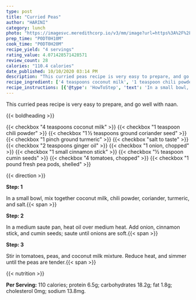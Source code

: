 ```yaml
---
type: post
title: "Curried Peas"
author: "HARINI"
category: lunch
photo: "https://imagesvc.meredithcorp.io/v3/mm/image?url=https%3A%2F%2Fimages.media-allrecipes.com%2Fuserphotos%2F2413306.jpg"
prep_time: "P0DT0H10M"
cook_time: "P0DT0H20M"
recipe_yield: "4 servings"
rating_value: 4.071428571428571
review_count: 28
calories: "110.4 calories"
date_published: 10/10/2020 03:14 PM
description: "This curried peas recipe is very easy to prepare, and go well with naan."
recipe_ingredient: ['4 teaspoons coconut milk', '1 teaspoon chili powder', '1\u2009½ teaspoons ground coriander seed', '1 pinch ground turmeric', 'salt to taste', '2 teaspoons ginger oil', '1 onion, chopped', '1 small cinnamon stick', '½ teaspoon cumin seeds', '4 tomatoes, chopped', '1 pound fresh pea pods, shelled']
recipe_instructions: [{'@type': 'HowToStep', 'text': 'In a small bowl, mix together coconut milk, chili powder, coriander, turmeric, and salt.\n'}, {'@type': 'HowToStep', 'text': 'In a medium saute pan, heat oil over medium heat.  Add onion, cinnamon stick, and cumin seeds; saute until onions are soft.\n'}, {'@type': 'HowToStep', 'text': 'Stir in tomatoes, peas, and coconut milk mixture.  Reduce heat, and simmer until the peas are tender.\n'}]
---
```


This curried peas recipe is very easy to prepare, and go well with naan. 

{{< boldheading >}}

{{< checkbox "4 teaspoons coconut milk" >}}
{{< checkbox "1 teaspoon chili powder" >}}
{{< checkbox "1 ½ teaspoons ground coriander seed" >}}
{{< checkbox "1 pinch ground turmeric" >}}
{{< checkbox "salt to taste" >}}
{{< checkbox "2 teaspoons ginger oil" >}}
{{< checkbox "1  onion, chopped" >}}
{{< checkbox "1 small cinnamon stick" >}}
{{< checkbox "½ teaspoon cumin seeds" >}}
{{< checkbox "4  tomatoes, chopped" >}}
{{< checkbox "1 pound fresh pea pods, shelled" >}}


{{< direction >}}

**Step: 1**

In a small bowl, mix together coconut milk, chili powder, coriander, turmeric, and salt.{{< span >}}

**Step: 2**

In a medium saute pan, heat oil over medium heat.  Add onion, cinnamon stick, and cumin seeds; saute until onions are soft.{{< span >}}

**Step: 3**

Stir in tomatoes, peas, and coconut milk mixture.  Reduce heat, and simmer until the peas are tender.{{< span >}}

{{< nutrition >}}

**Per Serving:** 110 calories; protein 6.5g; carbohydrates 18.2g; fat 1.8g; cholesterol 0mg; sodium 13.8mg.
